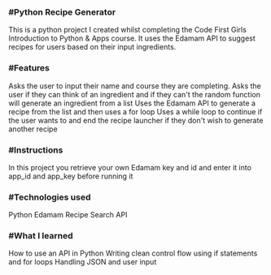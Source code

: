 ### **#Python Recipe Generator**
This is a python project I created whilst completing the Code First Girls Introduction to Python & Apps course.
It uses the Edamam API to suggest recipes for users based on their input ingredients.

### **#Features**
Asks the user to input their name and course they are completing.
Asks the user if they can think of an ingredient and if they can't the random function will generate an ingredient from a list
Uses the Edamam API to generate a recipe from the list and then uses a for loop
Uses a while loop to continue if the user wants to and end the recipe launcher if they don't wish to generate another recipe

### **#Instructions**
In this project you retrieve your own Edamam key and id and enter it into app_id and app_key before running it

### **#Technologies used**
Python
Edamam Recipe Search API

### **#What I learned**
How to use an API in Python
Writing clean control flow using if statements and for loops
Handling JSON and user input

